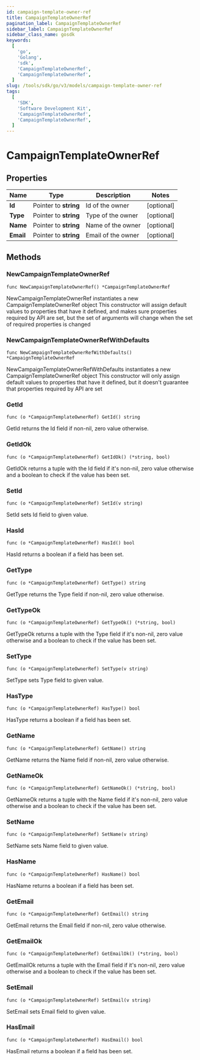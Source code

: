 ```yaml
---
id: campaign-template-owner-ref
title: CampaignTemplateOwnerRef
pagination_label: CampaignTemplateOwnerRef
sidebar_label: CampaignTemplateOwnerRef
sidebar_class_name: gosdk
keywords:
  [
    'go',
    'Golang',
    'sdk',
    'CampaignTemplateOwnerRef',
    'CampaignTemplateOwnerRef',
  ]
slug: /tools/sdk/go/v3/models/campaign-template-owner-ref
tags:
  [
    'SDK',
    'Software Development Kit',
    'CampaignTemplateOwnerRef',
    'CampaignTemplateOwnerRef',
  ]
---
```


# CampaignTemplateOwnerRef

## Properties

| Name      | Type                  | Description        | Notes      |
| --------- | --------------------- | ------------------ | ---------- |
| **Id**    | Pointer to **string** | Id of the owner    | [optional] |
| **Type**  | Pointer to **string** | Type of the owner  | [optional] |
| **Name**  | Pointer to **string** | Name of the owner  | [optional] |
| **Email** | Pointer to **string** | Email of the owner | [optional] |

## Methods

### NewCampaignTemplateOwnerRef

`func NewCampaignTemplateOwnerRef() *CampaignTemplateOwnerRef`

NewCampaignTemplateOwnerRef instantiates a new CampaignTemplateOwnerRef object This constructor will assign default values to properties that have it defined, and makes sure properties required by API are set, but the set of arguments will change when the set of required properties is changed

### NewCampaignTemplateOwnerRefWithDefaults

`func NewCampaignTemplateOwnerRefWithDefaults() *CampaignTemplateOwnerRef`

NewCampaignTemplateOwnerRefWithDefaults instantiates a new CampaignTemplateOwnerRef object This constructor will only assign default values to properties that have it defined, but it doesn't guarantee that properties required by API are set

### GetId

`func (o *CampaignTemplateOwnerRef) GetId() string`

GetId returns the Id field if non-nil, zero value otherwise.

### GetIdOk

`func (o *CampaignTemplateOwnerRef) GetIdOk() (*string, bool)`

GetIdOk returns a tuple with the Id field if it's non-nil, zero value otherwise and a boolean to check if the value has been set.

### SetId

`func (o *CampaignTemplateOwnerRef) SetId(v string)`

SetId sets Id field to given value.

### HasId

`func (o *CampaignTemplateOwnerRef) HasId() bool`

HasId returns a boolean if a field has been set.

### GetType

`func (o *CampaignTemplateOwnerRef) GetType() string`

GetType returns the Type field if non-nil, zero value otherwise.

### GetTypeOk

`func (o *CampaignTemplateOwnerRef) GetTypeOk() (*string, bool)`

GetTypeOk returns a tuple with the Type field if it's non-nil, zero value otherwise and a boolean to check if the value has been set.

### SetType

`func (o *CampaignTemplateOwnerRef) SetType(v string)`

SetType sets Type field to given value.

### HasType

`func (o *CampaignTemplateOwnerRef) HasType() bool`

HasType returns a boolean if a field has been set.

### GetName

`func (o *CampaignTemplateOwnerRef) GetName() string`

GetName returns the Name field if non-nil, zero value otherwise.

### GetNameOk

`func (o *CampaignTemplateOwnerRef) GetNameOk() (*string, bool)`

GetNameOk returns a tuple with the Name field if it's non-nil, zero value otherwise and a boolean to check if the value has been set.

### SetName

`func (o *CampaignTemplateOwnerRef) SetName(v string)`

SetName sets Name field to given value.

### HasName

`func (o *CampaignTemplateOwnerRef) HasName() bool`

HasName returns a boolean if a field has been set.

### GetEmail

`func (o *CampaignTemplateOwnerRef) GetEmail() string`

GetEmail returns the Email field if non-nil, zero value otherwise.

### GetEmailOk

`func (o *CampaignTemplateOwnerRef) GetEmailOk() (*string, bool)`

GetEmailOk returns a tuple with the Email field if it's non-nil, zero value otherwise and a boolean to check if the value has been set.

### SetEmail

`func (o *CampaignTemplateOwnerRef) SetEmail(v string)`

SetEmail sets Email field to given value.

### HasEmail

`func (o *CampaignTemplateOwnerRef) HasEmail() bool`

HasEmail returns a boolean if a field has been set.
